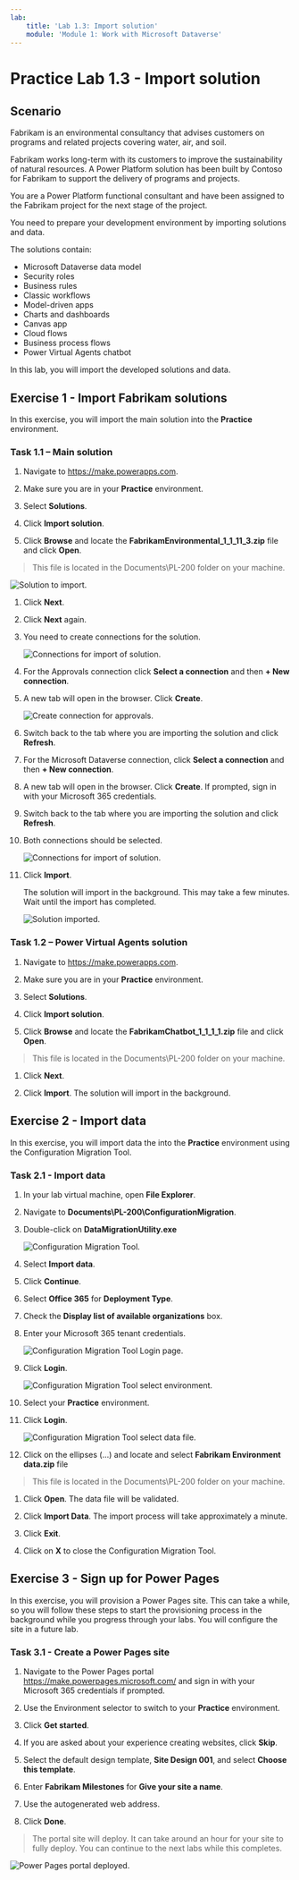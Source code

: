 ```yaml
---
lab:
    title: 'Lab 1.3: Import solution'
    module: 'Module 1: Work with Microsoft Dataverse'
---
```


# Practice Lab 1.3 - Import solution

## Scenario

Fabrikam is an environmental consultancy that advises customers on programs and related projects covering water, air, and soil.

Fabrikam works long-term with its customers to improve the sustainability of natural resources. A Power Platform solution has been built by Contoso for Fabrikam to support the delivery of programs and projects.

You are a Power Platform functional consultant and have been assigned to the Fabrikam project for the next stage of the project.

You need to prepare your development environment by importing solutions and data.

The solutions contain:

- Microsoft Dataverse data model
- Security roles
- Business rules
- Classic workflows
- Model-driven apps
- Charts and dashboards
- Canvas app
- Cloud flows
- Business process flows
- Power Virtual Agents chatbot

In this lab, you will import the developed solutions and data.

## Exercise 1 - Import Fabrikam solutions

In this exercise, you will import the main solution into the **Practice** environment.

### Task 1.1 – Main solution

1. Navigate to <https://make.powerapps.com>.

1. Make sure you are in your **Practice** environment.

1. Select **Solutions**.

1. Click **Import solution**.

1. Click **Browse** and locate the **FabrikamEnvironmental_1_1_11_3.zip** file and click **Open**.

> This file is located in the Documents\PL-200 folder on your machine.

![Solution to import.](../media/solution-to-import.png)

1. Click **Next**.

1. Click **Next** again.

1. You need to create connections for the solution.

    ![Connections for import of solution.](../media/connections-for-solution.png)

1. For the Approvals connection click **Select a connection** and then **+ New connection**.

1. A new tab will open in the browser. Click **Create**.

    ![Create connection for approvals.](../media/create-approvals-connection.png)

1. Switch back to the tab where you are importing the solution and click **Refresh**.

1. For the Microsoft Dataverse connection, click **Select a connection** and then **+ New connection**.

1. A new tab will open in the browser. Click **Create**. If prompted, sign in with your Microsoft 365 credentials.

1. Switch back to the tab where you are importing the solution and click **Refresh**.

1. Both connections should be selected.

    ![Connections for import of solution.](../media/connections-for-solution-added.png)

1. Click **Import**.

    The solution will import in the background. This may take a few minutes. Wait until the import has completed.

    ![Solution imported.](../media/solution-imported.png)

### Task 1.2 – Power Virtual Agents solution

1. Navigate to <https://make.powerapps.com>.

1. Make sure you are in your **Practice** environment.

1. Select **Solutions**.

1. Click **Import solution**.

1. Click **Browse** and locate the **FabrikamChatbot_1_1_1_1.zip** file and click **Open**.

> This file is located in the Documents\PL-200 folder on your machine.

1. Click **Next**.

1. Click **Import**. The solution will import in the background.

## Exercise 2 - Import data

In this exercise, you will import data the into the **Practice** environment using the Configuration Migration Tool.

### Task 2.1 - Import data

1. In your lab virtual machine, open **File Explorer**.

1. Navigate to **Documents\PL-200\ConfigurationMigration**.

1. Double-click on **DataMigrationUtility.exe**

    ![Configuration Migration Tool.](../media/configuration-migration-step1.png)

1. Select **Import data**.

1. Click **Continue**.

1. Select **Office 365** for **Deployment Type**.

1. Check the **Display list of available organizations** box.

1. Enter your Microsoft 365 tenant credentials.

    ![Configuration Migration Tool Login page.](../media/configuration-migration-step2.png)

1. Click **Login**.

    ![Configuration Migration Tool select environment.](../media/configuration-migration-step3.png)

1. Select your **Practice** environment.

1. Click **Login**.

    ![Configuration Migration Tool select data file.](../media/configuration-migration-step4.png)

1. Click on the ellipses (...) and locate and select **Fabrikam Environment data.zip** file

> This file is located in the Documents\PL-200 folder on your machine.

1. Click **Open**. The data file will be validated.

1. Click **Import Data**. The import process will take approximately a minute.

1. Click **Exit**.

1. Click on **X** to close the Configuration Migration Tool.

## Exercise 3 - Sign up for Power Pages

In this exercise, you will provision a Power Pages site. This can take a while, so you will follow these steps to start the provisioning process in the background while you progress through your labs. You will configure the site in a future lab.

### Task 3.1 - Create a Power Pages site

1. Navigate to the Power Pages portal <https://make.powerpages.microsoft.com/> and sign in with your Microsoft 365 credentials if prompted.

1. Use the Environment selector to switch to your **Practice** environment.

1. Click **Get started**.

1. If you are asked about your experience creating websites, click **Skip**.

1. Select the default design template, **Site Design 001**, and select **Choose this template**.

1. Enter **Fabrikam Milestones** for **Give your site a name**.

1. Use the autogenerated web address.

1. Click **Done**.

> The portal site will deploy. It can take around an hour for your site to fully deploy. You can continue to the next labs while this completes.

![Power Pages portal deployed.](../media/portal-deployed.png)
